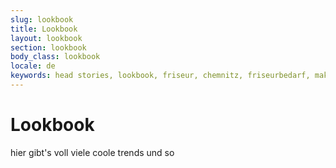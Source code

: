 ```yaml
---
slug: lookbook
title: Lookbook
layout: lookbook
section: lookbook
body_class: lookbook
locale: de
keywords: head stories, lookbook, friseur, chemnitz, friseurbedarf, make up, extensions, great lengths, ghd, kaßberg, kosmetik, trends, anne stietzel
---
```

# Lookbook

hier gibt's voll viele coole trends und so
